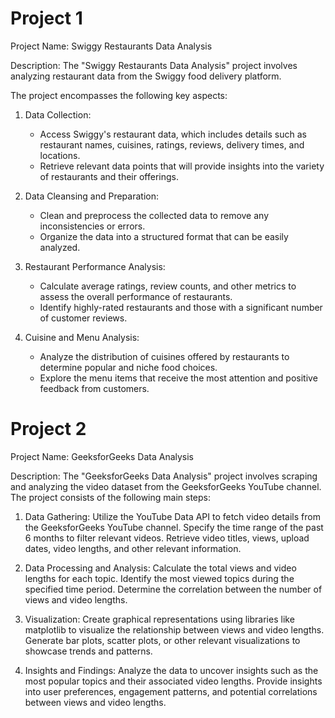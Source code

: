 # Project 1
Project Name: Swiggy Restaurants Data Analysis

Description:
The "Swiggy Restaurants Data Analysis" project involves analyzing restaurant data from the Swiggy food delivery platform.

The project encompasses the following key aspects:
1. Data Collection:
   - Access Swiggy's restaurant data, which includes details such as restaurant names, cuisines, ratings, reviews, delivery times, and       locations.
   - Retrieve relevant data points that will provide insights into the variety of restaurants and their offerings.

2. Data Cleansing and Preparation:
   - Clean and preprocess the collected data to remove any inconsistencies or errors.
   - Organize the data into a structured format that can be easily analyzed.

3. Restaurant Performance Analysis:
   - Calculate average ratings, review counts, and other metrics to assess the overall performance of restaurants.
   - Identify highly-rated restaurants and those with a significant number of customer reviews.

4. Cuisine and Menu Analysis:
   - Analyze the distribution of cuisines offered by restaurants to determine popular and niche food choices.
   - Explore the menu items that receive the most attention and positive feedback from customers.

# Project 2
Project Name: GeeksforGeeks Data Analysis

Description:
The "GeeksforGeeks Data Analysis" project involves scraping and analyzing the video dataset from the GeeksforGeeks YouTube channel.
The project consists of the following main steps:

  1. Data Gathering:
        Utilize the YouTube Data API to fetch video details from the GeeksforGeeks YouTube channel.
        Specify the time range of the past 6 months to filter relevant videos.
        Retrieve video titles, views, upload dates, video lengths, and other relevant information.

  2. Data Processing and Analysis:
        Calculate the total views and video lengths for each topic.
        Identify the most viewed topics during the specified time period.
        Determine the correlation between the number of views and video lengths.

  3. Visualization:
        Create graphical representations using libraries like matplotlib to visualize the relationship between views and video lengths.
        Generate bar plots, scatter plots, or other relevant visualizations to showcase trends and patterns.

  4. Insights and Findings:
        Analyze the data to uncover insights such as the most popular topics and their associated video lengths.
        Provide insights into user preferences, engagement patterns, and potential correlations between views and video lengths.
